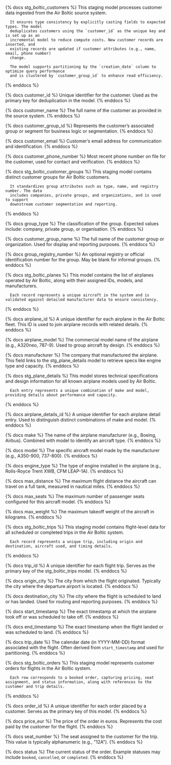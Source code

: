 {% docs stg_boltic_customers %}
      This staging model processes customer data ingested from the Air Boltic source system.

      It ensures type consistency by explicitly casting fields to expected types. The model
      deduplicates customers using the `customer_id` as the unique key and is set up as an
      incremental model to reduce compute costs. New customer records are inserted, and
      existing records are updated if customer attributes (e.g., name, email, phone number)
      change.

      The model supports partitioning by the `creation_date` column to optimize query performance
      and is clustered by `customer_group_id` to enhance read efficiency.
{% enddocs %}

{% docs customer_id %}
Unique identifier for the customer. Used as the primary key for deduplication in the model.
{% enddocs %}

{% docs customer_name %}
The full name of the customer as provided in the source system.
{% enddocs %}

{% docs customer_group_id %}
Represents the customer’s associated group or segment for business logic or segmentation.
{% enddocs %}

{% docs customer_email %}
Customer’s email address for communication and identification.
{% enddocs %}

{% docs customer_phone_number %}
Most recent phone number on file for the customer, used for contact and verification.
{% enddocs %}

{% docs stg_boltic_customer_groups %}
      This staging model contains distinct customer groups for Air Boltic customers.

      It standardizes group attributes such as type, name, and registry number. The data
      includes companies, private groups, and organizations, and is used to support
      downstream customer segmentation and reporting.
{% enddocs %}

{% docs group_type %}
The classification of the group. Expected values include: company, private group, or organisation.
{% enddocs %}

{% docs customer_group_name %}
The full name of the customer group or organization. Used for display and reporting purposes.
{% enddocs %}

{% docs group_registry_number %}
An optional registry or official identification number for the group. May be blank for informal groups.
{% enddocs %}

{% docs stg_boltic_planes %}
      This model contains the list of airplanes operated by Air Boltic, along with their assigned IDs, models, and manufacturers.

      Each record represents a unique aircraft in the system and is validated against detailed manufacturer data to ensure consistency.
{% enddocs %}

{% docs airplane_id %}
A unique identifier for each airplane in the Air Boltic fleet. This ID is used to join airplane records with related details.
{% enddocs %}

{% docs airplane_model %}
The commercial model name of the airplane (e.g., A320neo, 787-9). Used to group aircraft by design.
{% enddocs %}

{% docs manufacturer %}
The company that manufactured the airplane. This field links to the stg_plane_details model to retrieve specs like engine type and capacity.
{% enddocs %}


{% docs stg_plane_details %}
      This model stores technical specifications and design information for all known airplane models used by Air Boltic.

      Each entry represents a unique combination of make and model, providing details about performance and capacity.
{% enddocs %}

{% docs airplane_details_id %}
A unique identifier for each airplane detail entry. Used to distinguish distinct combinations of make and model.
{% enddocs %}

{% docs make %}
The name of the airplane manufacturer (e.g., Boeing, Airbus). Combined with model to identify an aircraft type.
{% enddocs %}

{% docs model %}
The specific aircraft model made by the manufacturer (e.g., A350-900, 737-800).
{% enddocs %}

{% docs engine_type %}
The type of engine installed in the airplane (e.g., Rolls-Royce Trent XWB, CFM LEAP-1A).
{% enddocs %}

{% docs max_distance %}
The maximum flight distance the aircraft can travel on a full tank, measured in nautical miles.
{% enddocs %}

{% docs max_seats %}
The maximum number of passenger seats configured for this aircraft model.
{% enddocs %}

{% docs max_weight %}
The maximum takeoff weight of the aircraft in kilograms.
{% enddocs %}

{% docs stg_boltic_trips %}
      This staging model contains flight-level data for all scheduled or completed trips in the Air Boltic system.

      Each record represents a unique trip, including origin and destination, aircraft used, and timing details.
{% enddocs %}

{% docs trip_id %}
A unique identifier for each flight trip. Serves as the primary key of the stg_boltic_trips model.
{% enddocs %}

{% docs origin_city %}
The city from which the flight originated. Typically the city where the departure airport is located.
{% enddocs %}

{% docs destination_city %}
The city where the flight is scheduled to land or has landed. Used for routing and reporting purposes.
{% enddocs %}

{% docs start_timestamp %}
The exact timestamp at which the airplane took off or was scheduled to take off.
{% enddocs %}

{% docs end_timestamp %}
The exact timestamp when the flight landed or was scheduled to land.
{% enddocs %}

{% docs trip_date %}
The calendar date (in YYYY-MM-DD) format associated with the flight. Often derived from `start_timestamp` and used for partitioning.
{% enddocs %}

{% docs stg_boltic_orders %}
      This staging model represents customer orders for flights in the Air Boltic system.

      Each row corresponds to a booked order, capturing pricing, seat assignment, and status information, along with references to the customer and trip details.
{% enddocs %}

{% docs order_id %}
A unique identifier for each order placed by a customer. Serves as the primary key of this model.
{% enddocs %}

{% docs price_eur %}
The price of the order in euros. Represents the cost paid by the customer for the flight.
{% enddocs %}

{% docs seat_number %}
The seat assigned to the customer for the trip. This value is typically alphanumeric (e.g., "12A").
{% enddocs %}

{% docs status %}
The current status of the order. Example statuses may include `booked`, `cancelled`, or `completed`.
{% enddocs %}